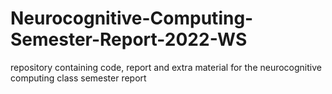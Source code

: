 # Neurocognitive-Computing-Semester-Report-2022-WS
repository containing code, report and extra material for the neurocognitive computing class semester report
